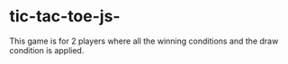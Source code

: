 # tic-tac-toe-js-
This game is for 2 players where all the winning conditions and the draw condition is applied. 

